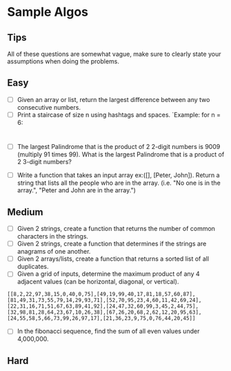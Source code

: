 # Sample Algos

## Tips
All of these questions are somewhat vague, make sure to clearly state your assumptions when doing the problems. 

## Easy
- [ ] Given an array or list, return the largest difference between any two consecutive numbers. 
- [ ] Print a staircase of size n using hashtags and spaces.
`Example:
for n = 6:
     #
    ##
   ###
  ####
 #####
######

- [ ] The largest Palindrome that is the product of 2 2-digit numbers is 9009 (multiply 91 times 99). What is the largest Palindrome that is a product of 2 3-digit numbers?
- [ ] Write a function that takes an input array ex:([], [Peter, John]). Return a string that lists all the people who are in the array. (i.e. "No one is in the array.", "Peter and John are in the array.")


## Medium
- [ ] Given 2 strings, create a function that returns the number of common characters in the strings. 
- [ ] Given 2 strings, create a function that determines if the strings are anagrams of one another. 
- [ ] Given 2 arrays/lists, create a function that returns a sorted list of all duplicates. 
- [ ] Given a grid of inputs, determine the maximum product of any 4 adjacent values (can be horizontal, diagonal, or vertical). 
```Example Input:
[[8,2,22,97,38,15,0,40,0,75],[49,19,99,40,17,81,18,57,60,87],[81,49,31,73,55,79,14,29,93,71],[52,70,95,23,4,60,11,42,69,24],[22,31,16,71,51,67,63,89,41,92],[24,47,32,60,99,3,45,2,44,75],[32,98,81,28,64,23,67,10,26,38],[67,26,20,68,2,62,12,20,95,63],[24,55,58,5,66,73,99,26,97,17],[21,36,23,9,75,0,76,44,20,45]]
```
- [ ] In the fibonacci sequence, find the sum of all even values under 4,000,000. 

## Hard
